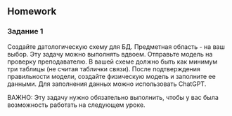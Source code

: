 ##  Homework

### Задание 1

Создайте датологическую схему для БД. Предметная область - на ваш выбор.
Эту задачу можно выполнять вдвоем. Отправьте модель на проверку преподавателю.
В вашей схеме должно быть как минимум три таблицы (не считая таблички связи).
После подтверждения правильности модели, создайте физическую модель и заполните ее данными.
Для заполнения данных можно использовать ChatGPT.

ВАЖНО: Эту задачу нужно обязательно выполнить, чтобы у вас была возможность работать на следующем уроке.





